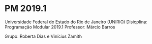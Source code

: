 # PM 2019.1

Universidade Federal do Estado do Rio de Janeiro (UNIRIO)
Disicplina: Programação Modular 2019.1
Professor: Márcio Barros

Grupo: Roberta Dias e Vinícius Zamith
